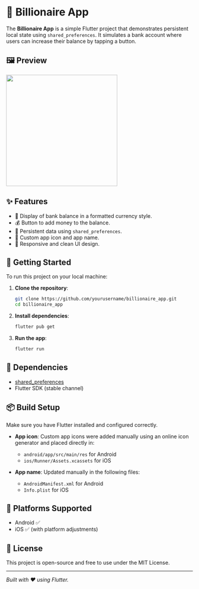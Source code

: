 # 💸 Billionaire App

The **Billionaire App** is a simple Flutter project that demonstrates persistent local state using `shared_preferences`. It simulates a bank account where users can increase their balance by tapping a button.

## 🖼️ Preview

<img src="assets/screenshots/billionaire_app_preview.png" width="300">

## ✨ Features

- 🏦 Display of bank balance in a formatted currency style.
- 💰 Button to add money to the balance.
- 🔄 Persistent data using `shared_preferences`.
- 🎨 Custom app icon and app name.
- 📱 Responsive and clean UI design.

## 🚀 Getting Started

To run this project on your local machine:

1. **Clone the repository**:
   ```bash
   git clone https://github.com/yourusername/billionaire_app.git
   cd billionaire_app
   ```

2. **Install dependencies**:
   ```bash
   flutter pub get
   ```

3. **Run the app**:
   ```bash
   flutter run
   ```

## 🧩 Dependencies

- [shared_preferences](https://pub.dev/packages/shared_preferences)
- Flutter SDK (stable channel)

## 📦 Build Setup

Make sure you have Flutter installed and configured correctly.

- **App icon**: Custom app icons were added manually using an online icon generator and placed directly in:
  - `android/app/src/main/res` for Android
  - `ios/Runner/Assets.xcassets` for iOS

- **App name**: Updated manually in the following files:
  - `AndroidManifest.xml` for Android
  - `Info.plist` for iOS

## 📱 Platforms Supported

- Android ✅
- iOS ✅ (with platform adjustments)

## 📄 License

This project is open-source and free to use under the MIT License.

---

*Built with ❤️ using Flutter.*
